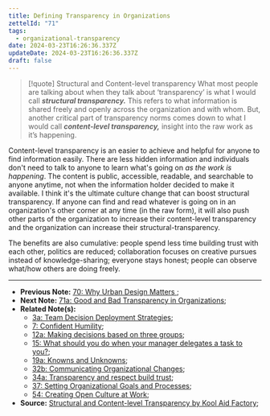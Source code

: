 ```yaml
---
title: Defining Transparency in Organizations
zettelId: "71"
tags:
  - organizational-transparency
date: 2024-03-23T16:26:36.337Z
updateDate: 2024-03-23T16:26:36.337Z
draft: false
---
```


> [!quote] Structural and Content-level transparency
> What most people are talking about when they talk about ‘transparency’ is what I would call _**structural transparency.**_ This refers to what information is shared freely and openly across the organization and with whom.
> But, another critical part of transparency norms comes down to what I would call _**content-level transparency,**_ insight into the raw work as it’s happening.

Content-level transparency is an easier to achieve and helpful for anyone to find information easily. There are less hidden information and individuals don't need to talk to anyone to learn what's going on *as the work is happening*. The content is public, accessible, readable, and searchable to anyone anytime, not when the information holder decided to make it available.
I think it's the ultimate culture change that can boost structural transparency. If anyone can find and read whatever is going on in an organization's other corner at any time (in the raw form), it will also push other parts of the organization to increase their content-level transparency and the organization can increase their structural-transparency.

The benefits are also cumulative: people spend less time building trust with each other, politics are reduced; collaboration focuses on creative pursues instead of knowledge-sharing; everyone stays honest; people can observe what/how others are doing freely.

----

- **Previous Note:** [70: Why Urban Design Matters
](/notes/70/);
- **Next Note:** [71a: Good and Bad Transparency in Organizations](/notes/71a/);
- **Related Note(s):**
  - [3a: Team Decision Deployment Strategies](/notes/3a/); 
  - [7: Confident Humility](/notes/7/);
  - [12a: Making decisions based on three groups](/notes/12a/);
  - [15: What should you do when your manager delegates a task to you?](/notes/15/);
  - [19a: Knowns and Unknowns](/notes/19a/);
  - [32b: Communicating Organizational Changes](/notes/32b/);
  - [34a: Transparency and respect build trust](/notes/34a/);
  - [37: Setting Organizational Goals and Processes](/notes/37/);
  - [54: Creating Open Culture at Work](/notes/54/);
- **Source:** [Structural and Content-level Transparency by Kool Aid Factory](https://koolaidfactory.com/structural-transparency-vs-content-level-transparency/);
